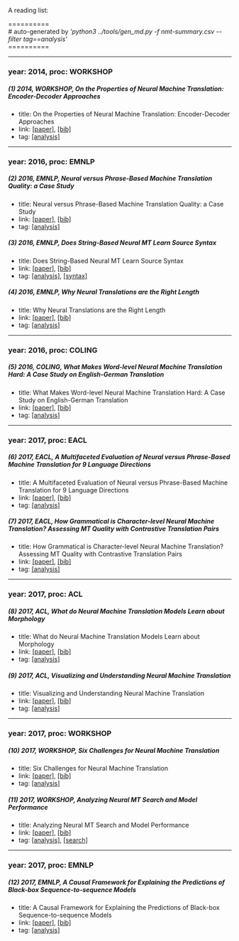 A reading list:

==========<br>
\# auto-generated by *'python3 ../tools/gen_md.py -f nmt-summary.csv --filter tag==analysis'*<br>==========

-----
### year: 2014, proc: WORKSHOP

##### (1) 2014, WORKSHOP, On the Properties of Neural Machine Translation: Encoder-Decoder Approaches

* title: On the Properties of Neural Machine Translation: Encoder-Decoder Approaches
* link: [[paper]](http://www.aclweb.org/anthology/W14-4012), [[bib]](http://www.aclweb.org/anthology/W14-4012.bib)
* tag: [[analysis]](analysis.md)


-----
### year: 2016, proc: EMNLP

##### (2) 2016, EMNLP, Neural versus Phrase-Based Machine Translation Quality: a Case Study

* title: Neural versus Phrase-Based Machine Translation Quality: a Case Study
* link: [[paper]](http://aclweb.org/anthology/D16-1025), [[bib]](http://aclweb.org/anthology/D16-1025.bib)
* tag: [[analysis]](analysis.md)


##### (3) 2016, EMNLP, Does String-Based Neural MT Learn Source Syntax

* title: Does String-Based Neural MT Learn Source Syntax
* link: [[paper]](http://www.aclweb.org/anthology/D16-1159), [[bib]](http://www.aclweb.org/anthology/D16-1159.bib)
* tag: [[analysis]](analysis.md), [[syntax]](syntax.md)


##### (4) 2016, EMNLP, Why Neural Translations are the Right Length

* title: Why Neural Translations are the Right Length
* link: [[paper]](https://aclweb.org/anthology/D16-1248), [[bib]](https://aclweb.org/anthology/D16-1248.bib)
* tag: [[analysis]](analysis.md)


-----
### year: 2016, proc: COLING

##### (5) 2016, COLING, What Makes Word-level Neural Machine Translation Hard: A Case Study on English-German Translation

* title: What Makes Word-level Neural Machine Translation Hard: A Case Study on English-German Translation
* link: [[paper]](http://www.aclweb.org/anthology/C16-1301), [[bib]](http://www.aclweb.org/anthology/C16-1301.bib)
* tag: [[analysis]](analysis.md)


-----
### year: 2017, proc: EACL

##### (6) 2017, EACL, A Multifaceted Evaluation of Neural versus Phrase-Based Machine Translation for 9 Language Directions

* title: A Multifaceted Evaluation of Neural versus Phrase-Based Machine Translation for 9 Language Directions
* link: [[paper]](http://aclweb.org/anthology/E17-1100), [[bib]](http://aclweb.org/anthology/E17-1100.bib)
* tag: [[analysis]](analysis.md)


##### (7) 2017, EACL, How Grammatical is Character-level Neural Machine Translation? Assessing MT Quality with Contrastive Translation Pairs

* title: How Grammatical is Character-level Neural Machine Translation? Assessing MT Quality with Contrastive Translation Pairs
* link: [[paper]](http://www.aclweb.org/anthology/E17-2060), [[bib]](http://www.aclweb.org/anthology/E17-2060.bib)
* tag: [[analysis]](analysis.md)


-----
### year: 2017, proc: ACL

##### (8) 2017, ACL, What do Neural Machine Translation Models Learn about Morphology

* title: What do Neural Machine Translation Models Learn about Morphology
* link: [[paper]](http://aclweb.org/anthology/P17-1080), [[bib]](http://aclweb.org/anthology/P17-1080.bib)
* tag: [[analysis]](analysis.md)


##### (9) 2017, ACL, Visualizing and Understanding Neural Machine Translation

* title: Visualizing and Understanding Neural Machine Translation
* link: [[paper]](http://aclweb.org/anthology/P17-1106), [[bib]](http://aclweb.org/anthology/P17-1106.bib)
* tag: [[analysis]](analysis.md)


-----
### year: 2017, proc: WORKSHOP

##### (10) 2017, WORKSHOP, Six Challenges for Neural Machine Translation

* title: Six Challenges for Neural Machine Translation
* link: [[paper]](http://www.aclweb.org/anthology/W17-3204), [[bib]](http://www.aclweb.org/anthology/W17-3204.bib)
* tag: [[analysis]](analysis.md)


##### (11) 2017, WORKSHOP, Analyzing Neural MT Search and Model Performance

* title: Analyzing Neural MT Search and Model Performance
* link: [[paper]](http://www.aclweb.org/anthology/W17-3202), [[bib]](http://www.aclweb.org/anthology/W17-3202.bib)
* tag: [[analysis]](analysis.md), [[search]](search.md)


-----
### year: 2017, proc: EMNLP

##### (12) 2017, EMNLP, A Causal Framework for Explaining the Predictions of Black-box Sequence-to-sequence Models

* title: A Causal Framework for Explaining the Predictions of Black-box Sequence-to-sequence Models
* link: [[paper]](http://aclweb.org/anthology/D17-1042), [[bib]](http://aclweb.org/anthology/D17-1042.bib)
* tag: [[analysis]](analysis.md)



